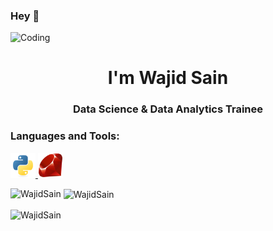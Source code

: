 ### Hey 👋

  <img align=" centre" alt="Coding" width="800" height="600" src="https://camo.githubusercontent.com/e20822b4282c07ffd010cd05f855a6561d3b62358ca9e607e4901288dd748fcb/68747470733a2f2f63646e2e6472696262626c652e636f6d2f75736572732f323133313939332f73637265656e73686f74732f343934383733362f74686f75676874776f726b732d6769665f6472696262626c652e676966">
<h1 align="center">I'm Wajid Sain</h1>
<h3 align="center">Data Science & Data Analytics Trainee</h3>



<h3 align="left">Languages and Tools:</h3>
<p align="left"> <a href="https://www.python.org" target="_blank" rel="noreferrer"> <img src="https://raw.githubusercontent.com/devicons/devicon/master/icons/python/python-original.svg" alt="python" width="40" height="40"/> </a> <a href="https://www.ruby-lang.org/en/" target="_blank" rel="noreferrer"> <img src="https://raw.githubusercontent.com/devicons/devicon/master/icons/ruby/ruby-original.svg" alt="ruby" width="40" height="40"/> </a> </p>

<p><img align="left" src="https://github-readme-stats.vercel.app/api/top-langs?username=WajidSain&show_icons=true&locale=en&layout=compact" alt="WajidSain" /></p>

<p>&nbsp;<img align="center" src="https://github-readme-stats.vercel.app/api?username=WajidSain&show_icons=true&locale=en" alt="WajidSain" /></p>

<p><img align="center" src="https://github-readme-streak-stats.herokuapp.com/?user=WajidSain&" alt="WajidSain" /></p>
